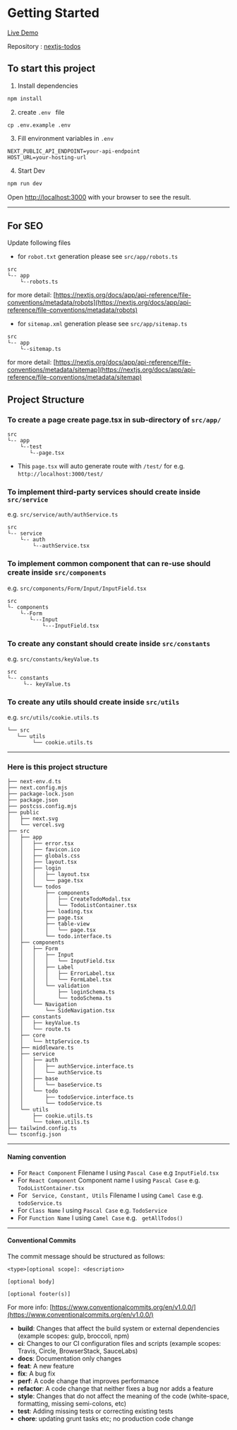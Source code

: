 
# Getting Started

[Live Demo](https://nextjs-todos-demo.vercel.app/)

Repository : [nextjs-todos](https://github.com/saman-waruka/nextjs-todos)

## To start this project
1. Install dependencies
```bash
npm install
```
2. create ```.env ``` file 
```
cp .env.example .env
```
3. Fill environment variables in ```.env```
```
NEXT_PUBLIC_API_ENDPOINT=your-api-endpoint
HOST_URL=your-hosting-url
```
4. Start Dev
```bash
npm run dev
```

Open [http://localhost:3000](http://localhost:3000) with your browser to see the result.


---

## For SEO 
Update following files 

- for ```robot.txt``` generation please see  ```src/app/robots.ts```
```
src
└-- app
    └--robots.ts
```
for more detail: [https://nextjs.org/docs/app/api-reference/file-conventions/metadata/robots](https://nextjs.org/docs/app/api-reference/file-conventions/metadata/robots)

- for ```sitemap.xml``` generation please see ```src/app/sitemap.ts```
  
```
src
└-- app
    └--sitemap.ts
```
for more detail: [https://nextjs.org/docs/app/api-reference/file-conventions/metadata/sitemap](https://nextjs.org/docs/app/api-reference/file-conventions/metadata/sitemap)

## Project Structure
### To create a page create page.tsx in sub-directory of ```src/app/```

```
src
└-- app
    └--test
       └--page.tsx
```

- This ```page.tsx```  will auto generate route with ```/test/``` for e.g. ```http://localhost:3000/test/```

### To implement third-party services  should create inside ```src/service``` 
e.g. ```src/service/auth/authService.ts```
```
src
└-- service
    └-- auth
        └--authService.tsx
```


### To implement common component that can re-use should create inside  ```src/components```

e.g. ```src/components/Form/Input/InputField.tsx```

```
src
└- components
    └--Form
       └---Input
           └---InputField.tsx
```

### To create any constant should create inside ```src/constants```
e.g. ```src/constants/keyValue.ts```

```
src
└-- constants
     └-- keyValue.ts
```

### To create any utils should create inside ```src/utils```
e.g. ```src/utils/cookie.utils.ts```

```
└── src
   └── utils
        └── cookie.utils.ts
```

---

### Here is this project structure
```
├── next-env.d.ts
├── next.config.mjs
├── package-lock.json
├── package.json
├── postcss.config.mjs
├── public
│   ├── next.svg
│   └── vercel.svg
├── src
│   ├── app
│   │   ├── error.tsx
│   │   ├── favicon.ico
│   │   ├── globals.css
│   │   ├── layout.tsx
│   │   ├── login
│   │   │   ├── layout.tsx
│   │   │   └── page.tsx
│   │   └── todos
│   │       ├── components
│   │       │   ├── CreateTodoModal.tsx
│   │       │   └── TodoListContainer.tsx
│   │       ├── loading.tsx
│   │       ├── page.tsx
│   │       ├── table-view
│   │       │   └── page.tsx
│   │       └── todo.interface.ts
│   ├── components
│   │   ├── Form
│   │   │   ├── Input
│   │   │   │   └── InputField.tsx
│   │   │   ├── Label
│   │   │   │   ├── ErrorLabel.tsx
│   │   │   │   └── FormLabel.tsx
│   │   │   └── validation
│   │   │       ├── loginSchema.ts
│   │   │       └── todoSchema.ts
│   │   └── Navigation
│   │       └── SideNavigation.tsx
│   ├── constants
│   │   ├── keyValue.ts
│   │   └── route.ts
│   ├── core
│   │   └── httpService.ts
│   ├── middleware.ts
│   ├── service
│   │   ├── auth
│   │   │   ├── authService.interface.ts
│   │   │   └── authService.ts
│   │   ├── base
│   │   │   └── baseService.ts
│   │   └── todo
│   │       ├── todoService.interface.ts
│   │       └── todoService.ts
│   └── utils
│       ├── cookie.utils.ts
│       └── token.utils.ts
├── tailwind.config.ts
└── tsconfig.json
```

---

#### Naming convention

- For ```React Component``` Filename I using ```Pascal Case```
  e.g ``` InputField.tsx ```
- For ```React Component``` Component name I using ```Pascal Case``` 
  e.g. ``` TodoListContainer.tsx ``` 
- For ``` Service, Constant, Utils```  Filename I using ```Camel Case``` 
  e.g. ``` todoService.ts ```
- For ``` Class Name ``` I using ```Pascal Case```
  e.g. ``` TodoService ```
- For ``` Function Name ```  I using ```Camel Case``` 
  e.g. ```  getAllTodos() ```

---

#### Conventional Commits
  The commit message should be structured as follows:
```
<type>[optional scope]: <description>

[optional body]

[optional footer(s)]
``` 
For more info: [https://www.conventionalcommits.org/en/v1.0.0/](https://www.conventionalcommits.org/en/v1.0.0/)

- **build**: Changes that affect the build system or external dependencies (example scopes: gulp, broccoli, npm)
- **ci**: Changes to our CI configuration files and scripts (example scopes: Travis, Circle, BrowserStack, SauceLabs)
- **docs**: Documentation only changes
- **feat**: A new feature
- **fix**: A bug fix
- **perf**: A code change that improves performance
- **refactor**: A code change that neither fixes a bug nor adds a feature
- **style**: Changes that do not affect the meaning of the code (white-space, formatting, missing semi-colons, etc)
- **test**: Adding missing tests or correcting existing tests
- **chore**: updating grunt tasks etc; no production code change 

